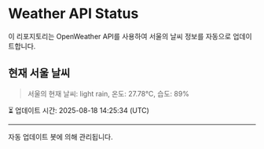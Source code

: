 
# Weather API Status

이 리포지토리는 OpenWeather API를 사용하여 서울의 날씨 정보를 자동으로 업데이트합니다.

## 현재 서울 날씨
> 서울의 현재 날씨: light rain, 온도: 27.78°C, 습도: 89%

⏳ 업데이트 시간: 2025-08-18 14:25:34 (UTC)

---
자동 업데이트 봇에 의해 관리됩니다.
